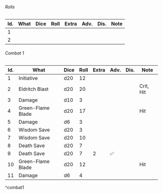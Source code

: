 

###### Rolls
| Id. | What | Dice | Roll | Extra | Adv. | Dis. | Note |
| --- | ---- | ---- | ---- | ----- | ---- | ---- | ---- |
| 1   |      |      |      |       |      |      |      |
| 2   |      |      |      |       |      |      |      |
 

###### Combat 1
| Id. | What              | Dice | Roll | Extra | Adv. | Dis. | Note      |
| --- | ----------------- | ---- | ---- | ----- | ---- | ---- | --------- |
| 1   | Initiative        | d20  | 12   |       |      |      |           |
| 2   | Eldritch Blast    | d20  | 20   |       |      |      | Crit, Hit |
| 3   | Damage            | d10  | 3    |       |      |      |           |
| 4   | Green-Flame Blade | d20  | 17   |       |      |      | Hit       |
| 5   | Damage            | d6   | 3    |       |      |      |           |
| 6   | Wisdom Save       | d20  | 3    |       |      |      |           |
| 7   | Wisdom Save       | d20  | 10   |       |      |      |           |
| 8   | Death Save        | d20  | 7    |       |      |      |           |
| 9   | Death Save        | d20  | 7    | 2     | ✅   |      |           |
| 10  | Green-Flame Blade | d20  | 12   |       |      |      | Hit       |
| 11  | Damage            | d6   | 4    |       |      |      |           |
^combat1